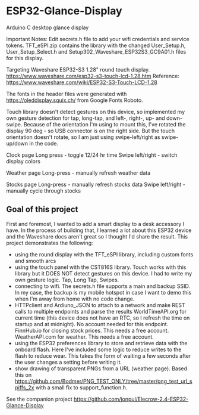 # ESP32-Glance-Display
Arduino C desktop glance display

Important Notes: Edit secrets.h file to add your wifi credentials and service tokens. TFT_eSPI.zip contains the library with the changed User_Setup.h, User_Setup_Select.h and Setup302_Waveshare_ESP32S3_GC9A01.h files for this display.

Targeting Waveshare ESP32-S3 1.28" round touch display. https://www.waveshare.com/esp32-s3-touch-lcd-1.28.htm
Reference: https://www.waveshare.com/wiki/ESP32-S3-Touch-LCD-1.28

The fonts in the header files were generated with https://oleddisplay.squix.ch/ from Google Fonts Roboto. 

Touch library doesn't detect gestures on this device, so implemented my own gesture detection for tap, long-tap, and left-, right-, up- and down-swipe.
Because of the orientation I'm using to mount this, I've rotated the display 90 deg - so USB connector is on the right side. But the touch 
orientation doesn't rotate, so I am just using swipe-left/right as swipe-up/down in the code.

Clock page
  Long press - toggle 12/24 hr time
  Swipe left/right - switch display colors

Weather page
  Long-press - manually refresh weather data

Stocks page
  Long-press - manually refresh stocks data
  Swipe left/right - manually cycle through stocks

Goal of this project
--------------------------
First and foremost, I wanted to add a smart display to a desk accessory I have. 
In the process of building that, I learned a lot about this ESP32 device and the Waveshare docs aren't great so I thought I'd share the result. 
This project demonstrates the following:
* using the round display with the TFT_eSPI library, including custom fonts and smooth arcs
* using the touch panel with the CST816S library. Touch works with this library but it DOES NOT detect gestures on this device. I had to write my own gesture logic. Tap, Long Tap, Swipes.
* connecting to wifi. The secrets.h file supports a main and backup SSID. In my case, the backup is my mobile hotspot in case I want to demo this when I'm away from home with no code change. 
* HTTPclient and Ardiuno_JSON to attach to a network and make REST calls to multiple endpoints and parse the results
    WorldTimeAPI.org for current time (this device does not have an RTC, so I refresh the time on startup and at midnight). No account needed for this endpoint.
    FinnHub.io for closing stock prices. This needs a free account.
    WeatherAPI.com for weather. This needs a free account. 
* using the ESP32 preferences library to store and retrieve data with the onboard flash. Here I've included some logic to reduce writes to the flash to reduce wear. This takes the form of waiting a few seconds after the user changes a setting before writing it.
* show drawing of transparent PNGs from a URL (weather page). Based this on https://github.com/Bodmer/PNG_TEST_ONLY/tree/master/png_test_url_spiffs_2x with a small fix to support_function.h.

See the companion project https://github.com/jonpul/Elecrow-2.4-ESP32-Glance-Display
